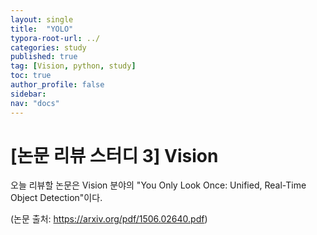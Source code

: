 ```yaml
---
layout: single
title:  "YOLO"
typora-root-url: ../
categories: study
published: true
tag: [Vision, python, study]
toc: true
author_profile: false
sidebar: 
nav: "docs"
---
```

# [논문 리뷰 스터디 3] Vision

오늘 리뷰할 논문은 Vision 분야의 "You Only Look Once: Unified, Real-Time Object Detection"이다.

(논문 출처: https://arxiv.org/pdf/1506.02640.pdf)
